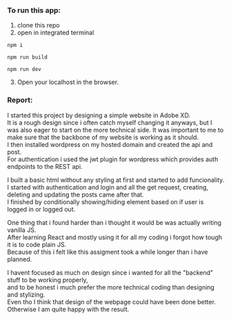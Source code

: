 ### To run this app:

 1. clone this repo
 2. open in integrated terminal

```
npm i
```
```
npm run build
```
```
npm run dev
```
3. Open your localhost in the browser.



### Report:

I started this project by designing a simple website in Adobe XD.   
It is a rough design since i often catch myself changing it anyways, but I was also eager to start on the more technical side.   It was important to me to make sure that the backbone of my website is working as it should.  
I then installed wordpress on my hosted domain and created the api and post.   
For authentication i used the jwt plugin for wordpress which provides auth endpoints to the REST api.  

I built a basic html without any styling at first and started to add funcionality.  
I started with authentication and login and all the get request, creating, deleting and updating the posts came after that.  
I finished by conditionally showing/hiding element based on if user is logged in or logged out.

One thing that i found harder than i thought it would be was actually writing vanilla JS.   
After learning React and mostly using it for all my coding i forgot how tough it is to code plain JS.  
Because of this i felt like this assigment took a while longer than i have planned.  

I havent focused as much on design since i wanted for all the "backend" stuff to be working properly,   
and to be honest i much prefer the more technical coding than designing and stylizing.   
Even tho I think that design of the webpage could have been done better. Otherwise I am quite happy with the result.  

